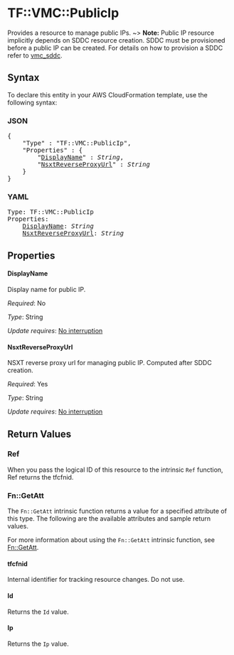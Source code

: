 # TF::VMC::PublicIp

Provides a resource to manage public IPs.
~> **Note:** Public IP resource implicitly depends on SDDC resource creation. SDDC must be provisioned before a public IP can be created. For details on how to provision a SDDC refer to [vmc_sddc](https://www.terraform.io/docs/providers/vmc/r/sddc.html).

## Syntax

To declare this entity in your AWS CloudFormation template, use the following syntax:

### JSON

<pre>
{
    "Type" : "TF::VMC::PublicIp",
    "Properties" : {
        "<a href="#displayname" title="DisplayName">DisplayName</a>" : <i>String</i>,
        "<a href="#nsxtreverseproxyurl" title="NsxtReverseProxyUrl">NsxtReverseProxyUrl</a>" : <i>String</i>
    }
}
</pre>

### YAML

<pre>
Type: TF::VMC::PublicIp
Properties:
    <a href="#displayname" title="DisplayName">DisplayName</a>: <i>String</i>
    <a href="#nsxtreverseproxyurl" title="NsxtReverseProxyUrl">NsxtReverseProxyUrl</a>: <i>String</i>
</pre>

## Properties

#### DisplayName

Display name for public IP.

_Required_: No

_Type_: String

_Update requires_: [No interruption](https://docs.aws.amazon.com/AWSCloudFormation/latest/UserGuide/using-cfn-updating-stacks-update-behaviors.html#update-no-interrupt)

#### NsxtReverseProxyUrl

NSXT reverse proxy url for managing public IP. Computed after SDDC creation.

_Required_: Yes

_Type_: String

_Update requires_: [No interruption](https://docs.aws.amazon.com/AWSCloudFormation/latest/UserGuide/using-cfn-updating-stacks-update-behaviors.html#update-no-interrupt)

## Return Values

### Ref

When you pass the logical ID of this resource to the intrinsic `Ref` function, Ref returns the tfcfnid.

### Fn::GetAtt

The `Fn::GetAtt` intrinsic function returns a value for a specified attribute of this type. The following are the available attributes and sample return values.

For more information about using the `Fn::GetAtt` intrinsic function, see [Fn::GetAtt](https://docs.aws.amazon.com/AWSCloudFormation/latest/UserGuide/intrinsic-function-reference-getatt.html).

#### tfcfnid

Internal identifier for tracking resource changes. Do not use.

#### Id

Returns the <code>Id</code> value.

#### Ip

Returns the <code>Ip</code> value.

